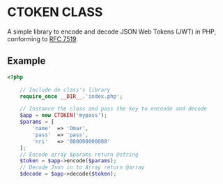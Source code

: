 CTOKEN CLASS
============
A simple library to encode and decode JSON Web Tokens (JWT) in PHP, conforming to [RFC 7519](https://tools.ietf.org/html/rfc7519).

Example
-------
```php
<?php

    // Include de class's library
    require_once __DIR__.'index.php';

    // Instance the class and pass the key to enconde and decode
    $app = new CTOKEN('mypass');
    $params = [
        'name'  => 'Omar',
        'pass'  => 'pass',
        'nri'   => '880000000088'
    ];
    // Encode array $params return @string
    $token = $app->encode($params);
    // Decode Json in to Array return @array
    $decode = $app->decode($token);
